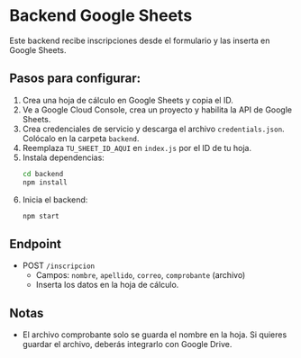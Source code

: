 # Backend Google Sheets

Este backend recibe inscripciones desde el formulario y las inserta en Google Sheets.

## Pasos para configurar:

1. Crea una hoja de cálculo en Google Sheets y copia el ID.
2. Ve a Google Cloud Console, crea un proyecto y habilita la API de Google Sheets.
3. Crea credenciales de servicio y descarga el archivo `credentials.json`. Colócalo en la carpeta `backend`.
4. Reemplaza `TU_SHEET_ID_AQUI` en `index.js` por el ID de tu hoja.
5. Instala dependencias:
   ```bash
   cd backend
   npm install
   ```
6. Inicia el backend:
   ```bash
   npm start
   ```

## Endpoint

- POST `/inscripcion`
  - Campos: `nombre`, `apellido`, `correo`, `comprobante` (archivo)
  - Inserta los datos en la hoja de cálculo.

## Notas
- El archivo comprobante solo se guarda el nombre en la hoja. Si quieres guardar el archivo, deberás integrarlo con Google Drive.
